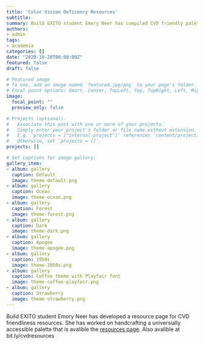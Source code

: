 ```yaml
---
title: 'Color Vision Deficency Resources'
subtitle: 
summary: Build EXITO student Emory Neer has compiled CVD friendly palette and resources page
authors:
- admin
tags:
- academia
categories: []
date: "2020-10-20T00:00:00Z"
featured: false
draft: false

# Featured image
# To use, add an image named `featured.jpg/png` to your page's folder.
# Focal point options: Smart, Center, TopLeft, Top, TopRight, Left, Right, BottomLeft, Bottom, BottomRight
image:
  focal_point: ""
  preview_only: false

# Projects (optional).
#   Associate this post with one or more of your projects.
#   Simply enter your project's folder or file name without extension.
#   E.g. `projects = ["internal-project"]` references `content/project/deep-learning/index.md`.
#   Otherwise, set `projects = []`.
projects: []

# Set captions for image gallery.
gallery_item:
- album: gallery
  caption: Default
  image: theme-default.png
- album: gallery
  caption: Ocean
  image: theme-ocean.png
- album: gallery
  caption: Forest
  image: theme-forest.png
- album: gallery
  caption: Dark
  image: theme-dark.png
- album: gallery
  caption: Apogee
  image: theme-apogee.png
- album: gallery
  caption: 1950s
  image: theme-1950s.png
- album: gallery
  caption: Coffee theme with Playfair font
  image: theme-coffee-playfair.png
- album: gallery
  caption: Strawberry
  image: theme-strawberry.png
---
```

Build EXITO student Emory Neer has developed a resource page for CVD friendliness resources. She has worked on handcrafting a universially accessible palette  that is avalible the [resources page](https://sites.google.com/pdx.edu/cvd-friendliness-resources/home?fbclid=IwAR01_rPpeWNK3GaI2ozpnJr7THLH1ooWU7ZJ98ixVPJc2dBc18OEf_Mo-Mo). Also avalible at bit.ly/cvdresources

